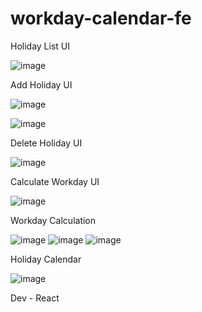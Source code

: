 # workday-calendar-fe

Holiday List UI

![image](https://github.com/user-attachments/assets/1c77ddea-d002-4753-ad43-c1fe72a3a31c)


Add Holiday UI

![image](https://github.com/user-attachments/assets/d47850b9-c7f9-4397-ba67-672e8b6b14f0)

![image](https://github.com/user-attachments/assets/5d1f02bc-7fb6-45c5-9d1f-6c56b6d75897)

Delete Holiday UI

![image](https://github.com/user-attachments/assets/40331ba9-c6cf-40f2-9064-aff1db68277f)


Calculate Workday UI

![image](https://github.com/user-attachments/assets/04231e9f-748d-43d1-a251-027a709ea48e)


Workday Calculation

![image](https://github.com/user-attachments/assets/1c1fd4e2-00ba-48c2-8e15-0b76a2e60f83)
![image](https://github.com/user-attachments/assets/15792cb6-e12c-4cc0-afcd-3a8ac40fc9e7)
![image](https://github.com/user-attachments/assets/0555fc05-0c07-4e0a-aec6-d34b2b22221b)


Holiday Calendar

![image](https://github.com/user-attachments/assets/e7d6a620-19e7-4628-8d62-ea1e3aede567)

Dev - React
